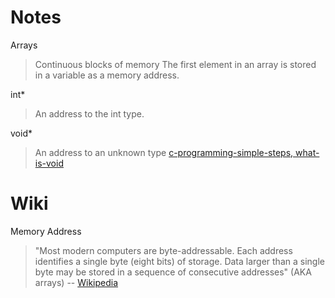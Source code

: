 # Notes
Arrays
> Continuous blocks of memory
> The first element in an array is stored in a variable as a memory address.

int*
> An address to the int type.

void*
> An address to an unknown type [c-programming-simple-steps, what-is-void](https://www.c-programming-simple-steps.com/what-is-void.html)

# Wiki
Memory Address
> "Most modern computers are byte-addressable. Each address identifies a single byte (eight bits) of storage. Data larger than a single byte may be stored in a sequence of consecutive addresses" (AKA arrays) -- [Wikipedia](https://en.wikipedia.org/wiki/Memory_address#Unit_of_address_resolution)